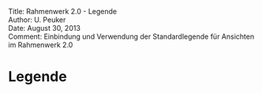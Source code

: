 Title:   Rahmenwerk 2.0 - Legende  
Author:  U. Peuker  
Date:    August 30, 2013  
Comment: Einbindung und Verwendung der Standardlegende für Ansichten  im Rahmenwerk 2.0

# Legende
